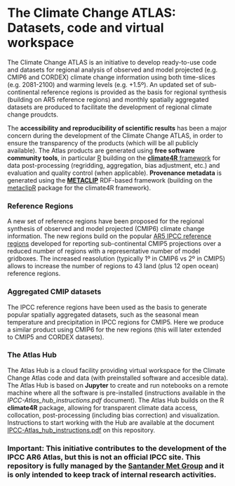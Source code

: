 # The Climate Change ATLAS: Datasets, code and virtual workspace

The Climate Change ATLAS is an initiative to develop ready-to-use code and datasets for regional analysis of observed and model projected (e.g. CMIP6 and CORDEX) climate change information using both time-slices (e.g. 2081-2100) and warming levels (e.g. +1.5º). An updated set of sub-continental reference regions is provided as the basis for regional synthesis (building on AR5 reference regions) and monthly spatially aggregated datasets are produced to facilitate the development of regional climate change proudcts. 

The **accessibility and reproducibility of scientific results** has been a major concern during the development of the Climate Change ATLAS, in order to ensure the transparency of the products (which will be all publicly available). The Atlas products are generated using **free software community tools**, in particular [R](https://www.r-project.org) building on the [**climate4R** framework](https://github.com/SantanderMetGroup/climate4R) for data post-processing (regridding, aggregation, bias adjustment, etc.) and evaluation and quality control (when applicable). **Provenance metadata** is generated using the [**METACLIP**](http://www.metaclip.org) RDF-based framework (building on the [metaclipR](https://github.com/metaclip/metaclipR) package for the climate4R framework).

### Reference Regions 
A new set of reference regions have been proposed for the regional synthesis of observed and model projected (CMIP6) climate change information. The new regions build on the popular [AR5 IPCC reference regions](http://www.ipcc-data.org/guidelines/pages/ar5_regions.html) developed for reporting sub-continental CMIP5 projections over a reduced number of regions with a representative number of model gridboxes. The increased reasolution (typically 1º in CMIP6 vs 2º in CMIP5) allows to increase the number of regions to 43 land (plus 12 open ocean) reference regions. 

### Aggregated CMIP datasets

The IPCC reference regions have been used as the basis to generate popular spatially aggregated datasets, such as the seasonal mean temperature and precipitation in IPCC regions for CMIP5. Here we produce a similar product using CMIP6 for the new regions (this will later extended to CMIP5 and CORDEX datasets).   

### The Atlas Hub

The Atlas Hub is a cloud facility providing virtual workspace for the Climate Change Atlas code and data (with preinstalled software and accesible data). The Atlas Hub is based on **Jupyter** to create and run notebooks on a remote machine where all the software is pre-installed (instructions available in the *IPCC-Atlas_hub_instructions.pdf* document). The Atlas Hub builds on the R **climate4R** package, allowing for transparent climate data access, collocation, post-processing (including bias correction) and visualization. Instructions to start working with the Hub are available at the document [IPCC-Atlas_hub_instructions.pdf](https://github.com/SantanderMetGroup/IPCC-Atlas/IPCC-Atlas_hub_instructions.pdf) on this repository.

### **Important**: This initiative contributes to the development of the IPCC AR6 Atlas, but this is not an official IPCC site. This repository is fully managed by the [Santander Met Group](https://github.com/SantanderMetGroup) and it is only intended to keep track of internal research activities.
